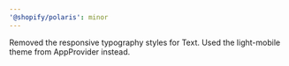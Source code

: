 ```yaml
---
'@shopify/polaris': minor
---
```


Removed the responsive typography styles for Text. Used the light-mobile theme from AppProvider instead.
